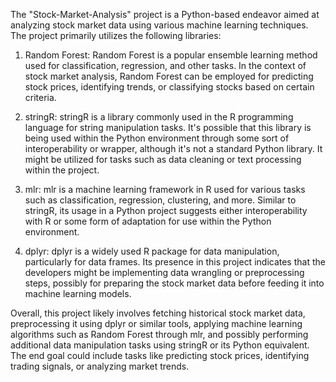 The "Stock-Market-Analysis" project is a Python-based endeavor aimed at analyzing stock market data using various machine learning techniques. The project primarily utilizes the following libraries:

1. Random Forest: Random Forest is a popular ensemble learning method used for classification, regression, and other tasks. In the context of stock market analysis, Random Forest can be employed for predicting stock prices, identifying trends, or classifying stocks based on certain criteria.

2. stringR: stringR is a library commonly used in the R programming language for string manipulation tasks. It's possible that this library is being used within the Python environment through some sort of interoperability or wrapper, although it's not a standard Python library. It might be utilized for tasks such as data cleaning or text processing within the project.

3. mlr: mlr is a machine learning framework in R used for various tasks such as classification, regression, clustering, and more. Similar to stringR, its usage in a Python project suggests either interoperability with R or some form of adaptation for use within the Python environment.

4. dplyr: dplyr is a widely used R package for data manipulation, particularly for data frames. Its presence in this project indicates that the developers might be implementing data wrangling or preprocessing steps, possibly for preparing the stock market data before feeding it into machine learning models.

Overall, this project likely involves fetching historical stock market data, preprocessing it using dplyr or similar tools, applying machine learning algorithms such as Random Forest through mlr, and possibly performing additional data manipulation tasks using stringR or its Python equivalent. The end goal could include tasks like predicting stock prices, identifying trading signals, or analyzing market trends.

